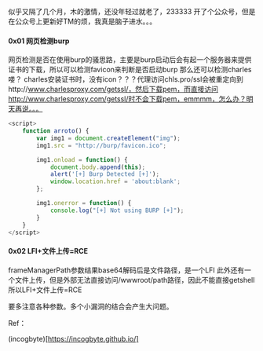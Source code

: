 似乎又隔了几个月，木的激情，还没年轻过就老了，233333
开了个公众号，但是在公众号上更新好TM的烦，我真是脑子进水。。。

#### 0x01 网页检测burp

网页检测是否在使用burp的骚思路，主要是burp启动后会有起一个服务器来提供证书的下载，所以可以检测favicon来判断是否启动burp
那么还可以检测charles喽？
charles安装证书时，没有icon？？？代理访问chls.pro/ssl会被重定向到http://www.charlesproxy.com/getssl/，然后下载pem，而直接访问http://www.charlesproxy.com/getssl/时不会下载pem，emmmm，怎么办？明天再说。。。

```javascript
<script>
    function arroto() {
        var img1 = document.createElement("img");
        img1.src = "http://burp/favicon.ico";

        img1.onload = function() {
            document.body.append(this);
            alert('[+] Burp Detected [+]');
            window.location.href = 'about:blank'; 
        };

        img1.onerror = function() {
            console.log("[+] Not using BURP [+]");
        }
    }
</script>
```

#### 0x02 LFI+文件上传=RCE

frameManagerPath参数结果base64解码后是文件路径，是一个LFI
此外还有一个文件上传，但是外部无法直接访问/wwwroot/path路径，因此不能直接getshell
所以LFI+文件上传=RCE

要多注意各种参数。多个小漏洞的结合会产生大问题。

Ref：

(incogbyte)[https://incogbyte.github.io/]